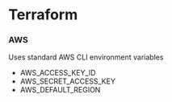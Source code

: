 # Terraform

### AWS

Uses standard AWS CLI environment variables

* AWS_ACCESS_KEY_ID
* AWS_SECRET_ACCESS_KEY
* AWS_DEFAULT_REGION
